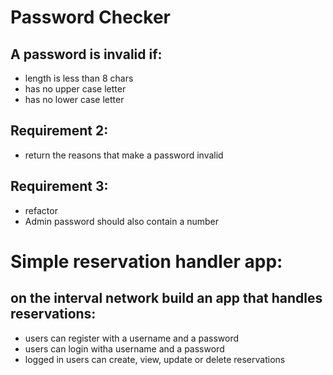 # Password Checker

## A password is invalid if:

-   length is less than 8 chars
-   has no upper case letter
-   has no lower case letter

## Requirement 2:

-   return the reasons that make a password invalid

## Requirement 3:

-   refactor
-   Admin password should also contain a number

# Simple reservation handler app:

## on the interval network build an app that handles reservations:

-   users can register with a username and a password
-   users can login witha username and a password
-   logged in users can create, view, update or delete reservations
